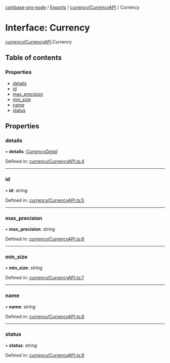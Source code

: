 [coinbase-pro-node](../README.md) / [Exports](../modules.md) / [currency/CurrencyAPI](../modules/currency_currencyapi.md) / Currency

# Interface: Currency

[currency/CurrencyAPI](../modules/currency_currencyapi.md).Currency

## Table of contents

### Properties

- [details](currency_currencyapi.currency.md#details)
- [id](currency_currencyapi.currency.md#id)
- [max\_precision](currency_currencyapi.currency.md#max_precision)
- [min\_size](currency_currencyapi.currency.md#min_size)
- [name](currency_currencyapi.currency.md#name)
- [status](currency_currencyapi.currency.md#status)

## Properties

### details

• **details**: [*CurrencyDetail*](currency_currencyapi.currencydetail.md)

Defined in: [currency/CurrencyAPI.ts:4](https://github.com/bennycode/coinbase-pro-node/blob/760c258/src/currency/CurrencyAPI.ts#L4)

___

### id

• **id**: *string*

Defined in: [currency/CurrencyAPI.ts:5](https://github.com/bennycode/coinbase-pro-node/blob/760c258/src/currency/CurrencyAPI.ts#L5)

___

### max\_precision

• **max\_precision**: *string*

Defined in: [currency/CurrencyAPI.ts:6](https://github.com/bennycode/coinbase-pro-node/blob/760c258/src/currency/CurrencyAPI.ts#L6)

___

### min\_size

• **min\_size**: *string*

Defined in: [currency/CurrencyAPI.ts:7](https://github.com/bennycode/coinbase-pro-node/blob/760c258/src/currency/CurrencyAPI.ts#L7)

___

### name

• **name**: *string*

Defined in: [currency/CurrencyAPI.ts:8](https://github.com/bennycode/coinbase-pro-node/blob/760c258/src/currency/CurrencyAPI.ts#L8)

___

### status

• **status**: *string*

Defined in: [currency/CurrencyAPI.ts:9](https://github.com/bennycode/coinbase-pro-node/blob/760c258/src/currency/CurrencyAPI.ts#L9)
